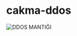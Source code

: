 # cakma-ddos
![DDOS MANTIĞI](https://www.alltechbuzz.net/wp-content/uploads/2017/07/DDOS-protection.png)
